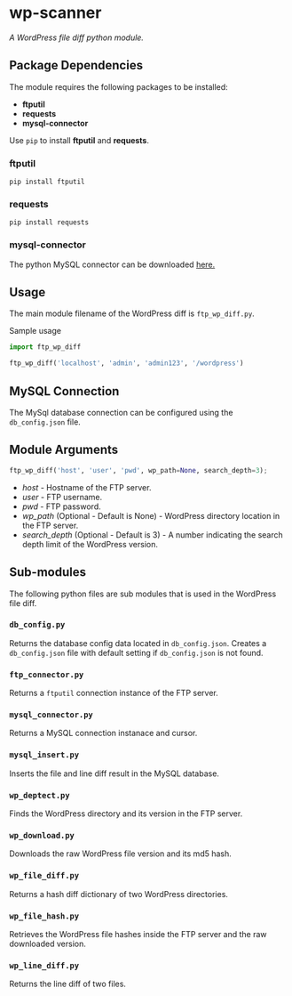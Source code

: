 # wp-scanner
_A WordPress file diff python module._

## Package Dependencies
The module requires the following packages to be installed:
- **ftputil**
- **requests**
- **mysql-connector**

Use `pip` to install **ftputil** and **requests**.

### **ftputil**
```
pip install ftputil
```

### **requests**
```
pip install requests
```

### **mysql-connector**
The python MySQL connector can be downloaded [here.](https://dev.mysql.com/downloads/connector/python/)

## Usage
The main module filename of the WordPress diff is `ftp_wp_diff.py`.

Sample usage
``` python
import ftp_wp_diff

ftp_wp_diff('localhost', 'admin', 'admin123', '/wordpress')
```
## MySQL Connection
The MySql database connection can be configured using the `db_config.json` file.

## Module Arguments
```python
ftp_wp_diff('host', 'user', 'pwd', wp_path=None, search_depth=3);
```

- _host_ - Hostname of the FTP server.
- _user_ - FTP username.
- _pwd_ - FTP password.
- _wp_path_ (Optional - Default is None) - WordPress directory location in the FTP server.
- _search_depth_ (Optional - Default is 3) - A number indicating the search depth limit of the WordPress version.

## Sub-modules
The following python files are sub modules that is used in the WordPress file diff.

### `db_config.py`
Returns the database config data located in `db_config.json`. 
Creates a `db_config.json` file with default setting if `db_config.json` is not found.

### `ftp_connector.py`
Returns a `ftputil` connection instance of the FTP server.

### `mysql_connector.py`
Returns a MySQL connection instanace and cursor.

### `mysql_insert.py`
Inserts the file and line diff result in the MySQL database.

### `wp_deptect.py`
Finds the WordPress directory and its version in the FTP server.

### `wp_download.py`
Downloads the raw WordPress file version and its md5 hash.

### `wp_file_diff.py`
Returns a hash diff dictionary of two WordPress directories.

### `wp_file_hash.py`
Retrieves the WordPress file hashes inside the FTP server and the raw downloaded version.

### `wp_line_diff.py`
Returns the line diff of two files.